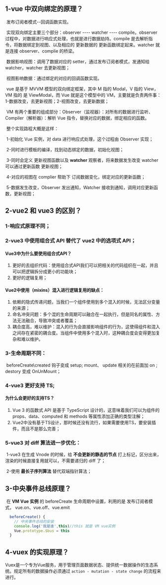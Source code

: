 ## 1-vue 中双向绑定的原理？

​	发布订阅者模式--回调函数实现。

​	实现双向绑定主要三个部分：observer ---- watcher ---- compile。observer 过程中，对数据进行响应式处理，也就是进行数据劫持。compile 是去解析指令，将数据绑定到视图、以及相应的 更新数据的 更新函数绑定起来。watcher 就是连接 observer、complie 的桥梁。

​	数据影响视图：调用了数据对应的 setter，通过发布订阅者模式，发通知给 watcher，watcher 去更新视图；

​	视图影响数据：通过绑定的对应的回调函数实现。



​	vue 是基于 MVVM 模型的双向绑定框架，其中 M 指的 Modal，V 指的 View，VM 指的 是 ViewModal，而 Vue 就是这个模型中的 VM，主要就是负责两件事：1-数据改变，去更新视图；2-视图改变，去更新数据；

​	VM 有两个重要的组成部分：Observer（监视器）：对所有的数据进行监听、Compiler（解析器）：解析 Vue 指令，替换对应的数据，绑定相应的函数。

​	整个实现路程大概是这样：

​		1-初始化 Vue 实例，对 data 进行响应式处理，这个过程由 Observer 实现；

​		2-同时进行模板的编译，找到动态绑定的数据，初始化视图；

​		3-同时会定义 更新视图函数以及 **watcher** 观察者，将来数据发生改变 watcher 可以通过更新函数 更新视图；

​		4-对应的视图在 complier 帮助下 订阅数据变化，绑定对应的更新函数；

​		5-数据发生改变，Observer 发出通知，Watcher 接收到通知，调用对应更新函数，更新视图；

## 2-vue2 和 vue3 的区别？

### 	1-响应式原理不同；

### 	2-vue3 中使用组合式 API 替代了 vue2 中的选项式 API；

#### 	Vue3中为什么要使用组合式API？

1. 更好的去组织代码：使用组合式API我们可以把相关的代码组织在一起，并且可以把逻辑拆分成更小的功能块；
2. 更好的逻辑复用；

#### 	Vue2中使用（mixins）混入进行逻辑复用的缺点：

1. 依赖的隐式传递问题，当我们一个组件使用到多个混入的时候，无法区分变量的来源；
2. 命名冲突问题：多个混的生命周期可以融合在一起执行，但是同名的属性、方法无法融合，导致冲突或者覆盖；
3. 耦合度高，难以维护：混入的行为会直接影响组件的行为，这使得组件和混入之间存在紧密的耦合度。当组件中使用多个混入时，这种耦合度会变得更加复杂和难以维护。

### 	3-生命周期不同：

​		beforeCreate\created 钩子变成 setup; mount、 update 相关的在前面加 on ; destory 变成 OnUnMount；

### 	4-vue3 更好支持 TS;

#### 	为什么会更好的支持TS？

1. Vue 3 的函数式 API 是基于 TypeScript 设计的，这意味着我们可以为组件的 props、data、computed 和 methods 等属性添加正确的类型注解；
2. Vue2中没有基于TS设计，那时候还没有流行，如果需要使用TS，要安装插件，而且不是那么完善；

### 	5-vue3 对 diff 算法进一步优化：

​		1-vue3 在生成 Vnode 的时候，给 **不会更新的静态的节点** 打上标记，区分出来，渲染的时候直接复用就可以，不需要递归的 diff 了；

​		2-使用 **最长子序列算法** 替代双端指针算法；

## 3-中央事件总线原理？

​	在 **VM Vue 实例** 的 beforeCreate 生命周期中设置，利用的是 发布订阅者模式，	vue.on、vue.off、vue.emit

```javascript
  beforeCreate() {
    // 中央事件总线的安装
    console.log('我是谁',this)//this 就是 VM vue实例
    Vue.prototype.$bus = this
  }
```

## 4-vuex 的实现原理？

Vuex是一个专为Vue服务，用于管理页面数据状态、提供统一数据操作的生态系统。规定所有的数据操作必须通过 `action - mutation - state change` 的流程来进行。

